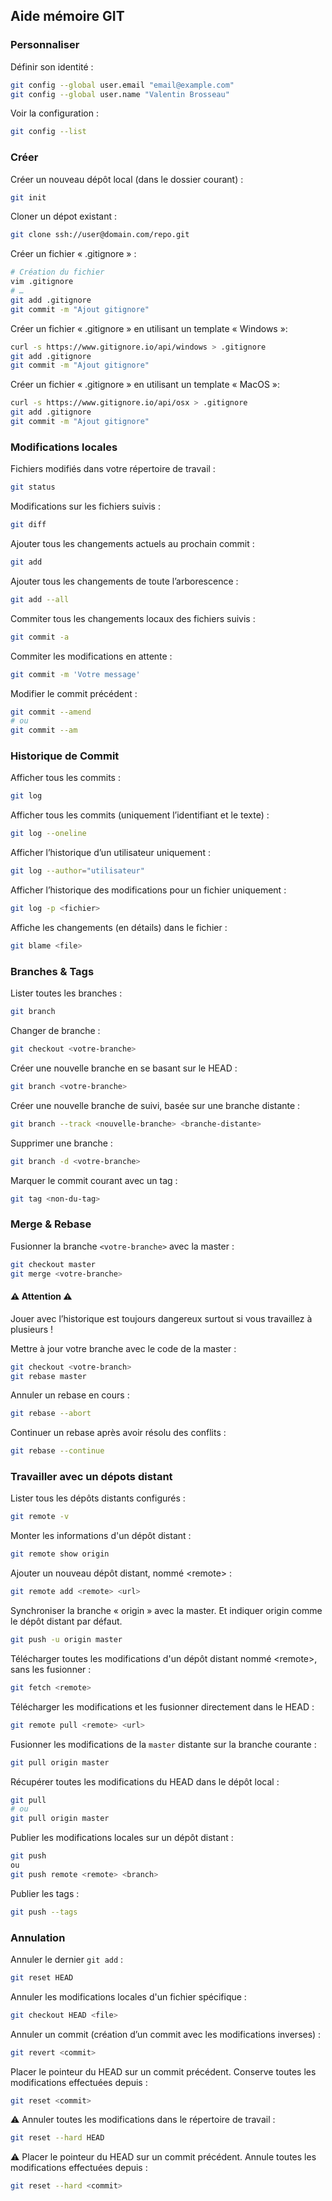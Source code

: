 ## Aide mémoire GIT

### Personnaliser

Définir son identité :

```sh
git config --global user.email "email@example.com"
git config --global user.name "Valentin Brosseau"
```

Voir la configuration :

```sh
git config --list
```

### Créer

Créer un nouveau dépôt local (dans le dossier courant) :

```sh
git init
```

Cloner un dépot existant :

```sh
git clone ssh://user@domain.com/repo.git
```

Créer un fichier « .gitignore » :

```sh
# Création du fichier
vim .gitignore
# …
git add .gitignore
git commit -m "Ajout gitignore"
```

Créer un fichier « .gitignore » en utilisant un template « Windows »:

```sh
curl -s https://www.gitignore.io/api/windows > .gitignore
git add .gitignore
git commit -m "Ajout gitignore"
```

Créer un fichier « .gitignore » en utilisant un template « MacOS »:

```sh
curl -s https://www.gitignore.io/api/osx > .gitignore
git add .gitignore
git commit -m "Ajout gitignore"
```

### Modifications locales

Fichiers modifiés dans votre répertoire de travail :

```sh
git status
```

Modifications sur les fichiers suivis :

```sh
git diff
```

Ajouter tous les changements actuels au prochain commit :

```sh
git add
```

Ajouter tous les changements de toute l’arborescence :

```sh
git add --all
```

Commiter tous les changements locaux des fichiers suivis :

```sh
git commit -a
```

Commiter les modifications en attente :

```sh
git commit -m 'Votre message'
```

Modifier le commit précédent :

```sh
git commit --amend
# ou
git commit --am
```

### Historique de Commit

Afficher tous les commits :

```sh
git log
```

Afficher tous les commits (uniquement l’identifiant et le texte) :

```sh
git log --oneline
```

Afficher l’historique d’un utilisateur uniquement :

```sh
git log --author="utilisateur"
```

Afficher l’historique des modifications pour un fichier uniquement :

```sh
git log -p <fichier>
```

Affiche les changements (en détails) dans le fichier :

```sh
git blame <file>
```

### Branches & Tags

Lister toutes les branches :

```sh
git branch
```

Changer de branche :

```sh
git checkout <votre-branche>
```

Créer une nouvelle branche en se basant sur le HEAD :

```sh
git branch <votre-branche>
```

Créer une nouvelle branche de suivi, basée sur une branche distante :

```sh
git branch --track <nouvelle-branche> <branche-distante>
```

Supprimer une branche :

```sh
git branch -d <votre-branche>
```

Marquer le commit courant avec un tag :

```sh
git tag <non-du-tag>
```


### Merge & Rebase

Fusionner la branche ```<votre-branche>``` avec la master :

```sh
git checkout master
git merge <votre-branche>
```

#### ⚠️ Attention ⚠️

Jouer avec l’historique est toujours dangereux surtout si vous travaillez à plusieurs !

Mettre à jour votre branche avec le code de la master :

```sh
git checkout <votre-branch>
git rebase master
```

Annuler un rebase en cours :

```sh
git rebase --abort
```

Continuer un rebase après avoir résolu des conflits :

```sh
git rebase --continue
```

### Travailler avec un dépots distant

Lister tous les dépôts distants configurés :

```sh
git remote -v
```

Monter les informations d'un dépôt distant :

```sh
git remote show origin
```

Ajouter un nouveau dépôt distant, nommé &lt;remote&gt; :

```sh
git remote add <remote> <url>
```

Synchroniser la branche « origin » avec la master. Et indiquer origin comme le dépôt distant par défaut.

```sh
git push -u origin master
```

Télécharger toutes les modifications d'un dépôt distant nommé &lt;remote&gt;, sans les fusionner :

```sh
git fetch <remote>
```

Télécharger les modifications et les fusionner directement dans le HEAD :

```sh
git remote pull <remote> <url>
```

Fusionner les modifications de la ```master``` distante sur la branche courante :

```sh
git pull origin master
```

Récupérer toutes les modifications du HEAD dans le dépôt local :

```sh
git pull
# ou
git pull origin master
```

Publier les modifications locales sur un dépôt distant :

```sh
git push
ou
git push remote <remote> <branch>
```

Publier les tags :

```sh
git push --tags
```

### Annulation

Annuler le dernier `git add` :

```sh
git reset HEAD
```

Annuler les modifications locales d'un fichier spécifique :

```sh
git checkout HEAD <file>
```

Annuler un commit (création d’un commit avec les modifications inverses)  :

```sh
git revert <commit>
```

Placer le pointeur du HEAD sur un commit précédent.
Conserve toutes les modifications effectuées depuis :

```sh
git reset <commit>
```

⚠️ Annuler toutes les modifications dans le répertoire de travail :

```sh
git reset --hard HEAD
```

⚠️ Placer le pointeur du HEAD sur un commit précédent.
Annule toutes les modifications effectuées depuis :

```sh
git reset --hard <commit>
```